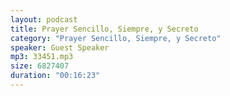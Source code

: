 ```yaml
---
layout: podcast
title: Prayer Sencillo, Siempre, y Secreto
category: "Prayer Sencillo, Siempre, y Secreto"
speaker: Guest Speaker
mp3: 33451.mp3
size: 6827407
duration: "00:16:23"
---
```


